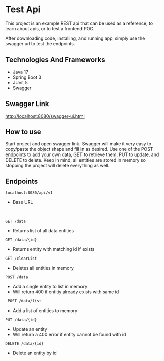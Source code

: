 # Test Api 

This project is an example REST api that can be used as a reference, to learn about apis, or to test a frontend POC. 

After downloading code, installing, and running app, simply use the swagger url to test the endpoints. 

## Technologies And Frameworks
- Java 17
- Spring Boot 3
- JUnit 5
- Swagger

## Swagger Link
[http://localhost:8080/swagger-ui.html](http://localhost:8080/swagger-ui.html)

## How to use

Start project and open swagger link. Swagger will make it very easy to copy/paste the object shape and fill in as desired.
Use one of the POST endpoints to add your own data, GET to retrieve them, PUT to update, and DELETE to delete. Keep in mind, 
all entities are stored in memory so stopping the project will delete everything as well. 

## Endpoints
``` localhost:8080/api/v1 ```
- Base URL

<br/>

``` GET /data ``` 
- Returns list of all data entities

``` GET /data/{id} ```
- Returns entity with matching id if exists

``` GET /clearList ```
- Deletes all entities in memory

``` POST /data ```
- Add a single entity to list in memory
- Will return 400 if entitiy already exists with same id

``` POST /data/list```
- Add a list of entities to memory

``` PUT /data/{id} ```
- Update an entity
- Will return a 400 error if entity cannot be found with id

``` DELETE /data/{id} ```
- Delete an entity by id




